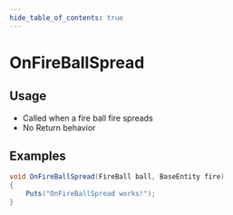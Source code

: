 ```yaml
---
hide_table_of_contents: true
---
```


# OnFireBallSpread

## Usage

* Called when a fire ball fire spreads
* No Return behavior

## Examples

```csharp title=""
void OnFireBallSpread(FireBall ball, BaseEntity fire)
{
    Puts("OnFireBallSpread works!");
}
```
